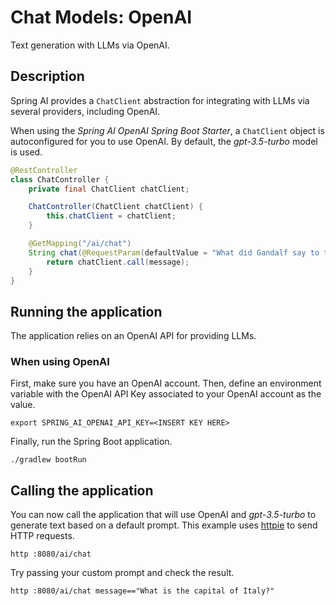 # Chat Models: OpenAI

Text generation with LLMs via OpenAI.

## Description

Spring AI provides a `ChatClient` abstraction for integrating with LLMs via several providers, including OpenAI.

When using the _Spring AI OpenAI Spring Boot Starter_, a `ChatClient` object is autoconfigured for you to use OpenAI.
By default, the _gpt-3.5-turbo_ model is used.

```java
@RestController
class ChatController {
    private final ChatClient chatClient;

    ChatController(ChatClient chatClient) {
        this.chatClient = chatClient;
    }

    @GetMapping("/ai/chat")
    String chat(@RequestParam(defaultValue = "What did Gandalf say to the Balrog?") String message) {
        return chatClient.call(message);
    }
}
```

## Running the application

The application relies on an OpenAI API for providing LLMs.

### When using OpenAI

First, make sure you have an OpenAI account.
Then, define an environment variable with the OpenAI API Key associated to your OpenAI account as the value.

```shell
export SPRING_AI_OPENAI_API_KEY=<INSERT KEY HERE>
```

Finally, run the Spring Boot application.

```shell
./gradlew bootRun
```

## Calling the application

You can now call the application that will use OpenAI and _gpt-3.5-turbo_ to generate text based on a default prompt.
This example uses [httpie](https://httpie.io) to send HTTP requests.

```shell
http :8080/ai/chat
```

Try passing your custom prompt and check the result.

```shell
http :8080/ai/chat message=="What is the capital of Italy?"
```
